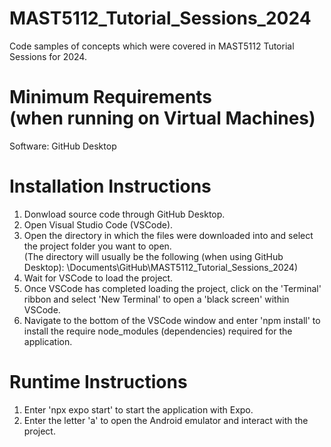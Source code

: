 # MAST5112_Tutorial_Sessions_2024
 Code samples of concepts which were covered in MAST5112 Tutorial Sessions for 2024.

# Minimum Requirements <br /> (when running on Virtual Machines)
Software: GitHub Desktop

# Installation Instructions
 1. Donwload source code through GitHub Desktop.
 2. Open Visual Studio Code (VSCode).
 3. Open the directory in which the files were downloaded into and select the project folder you want to open. <br />
    (The directory will usually be the following (when using GitHub Desktop): \Documents\GitHub\MAST5112_Tutorial_Sessions_2024)
 5. Wait for VSCode to load the project.
 6. Once VSCode has completed loading the project, click on the 'Terminal' ribbon and select 'New Terminal' to open a 'black screen' within VSCode.
 7. Navigate to the bottom of the VSCode window and enter 'npm install' to install the require node_modules (dependencies) required for the application.

# Runtime Instructions
 1. Enter 'npx expo start' to start the application with Expo.
 2. Enter the letter 'a' to open the Android emulator and interact with the project.
